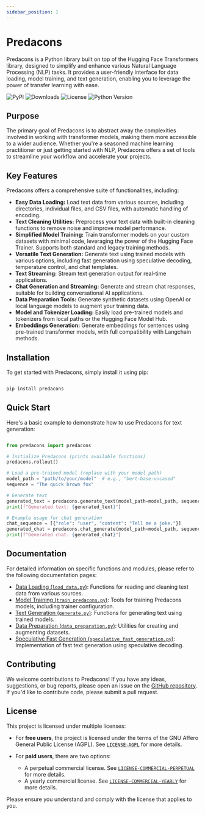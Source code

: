 ```yaml
---
sidebar_position: 1
---
```

# Predacons

Predacons is a Python library built on top of the Hugging Face Transformers library, designed to simplify and enhance various Natural Language Processing (NLP) tasks. It provides a user-friendly interface for data loading, model training, and text generation, enabling you to leverage the power of transfer learning with ease.

![PyPI](https://img.shields.io/pypi/v/predacons)   ![Downloads](https://img.shields.io/pypi/dm/predacons)   ![License](https://img.shields.io/pypi/l/predacons)   ![Python Version](https://img.shields.io/pypi/pyversions/predacons)

## Purpose

The primary goal of Predacons is to abstract away the complexities involved in working with transformer models, making them more accessible to a wider audience. Whether you're a seasoned machine learning practitioner or just getting started with NLP, Predacons offers a set of tools to streamline your workflow and accelerate your projects.

## Key Features

Predacons offers a comprehensive suite of functionalities, including:

*   **Easy Data Loading:** Load text data from various sources, including directories, individual files, and CSV files, with automatic handling of encoding.
*   **Text Cleaning Utilities:** Preprocess your text data with built-in cleaning functions to remove noise and improve model performance.
*   **Simplified Model Training:** Train transformer models on your custom datasets with minimal code, leveraging the power of the Hugging Face Trainer. Supports both standard and legacy training methods.
*   **Versatile Text Generation:** Generate text using trained models with various options, including fast generation using speculative decoding, temperature control, and chat templates.
*   **Text Streaming:** Stream text generation output for real-time applications.
*   **Chat Generation and Streaming:** Generate and stream chat responses, suitable for building conversational AI applications.
*   **Data Preparation Tools:** Generate synthetic datasets using OpenAI or local language models to augment your training data.
*   **Model and Tokenizer Loading:** Easily load pre-trained models and tokenizers from local paths or the Hugging Face Model Hub.
*   **Embeddings Generation:** Generate embeddings for sentences using pre-trained transformer models, with full compatibility with Langchain methods.

## Installation

To get started with Predacons, simply install it using pip:

```python

pip install predacons


```

## Quick Start

Here's a basic example to demonstrate how to use Predacons for text generation:

```python

from predacons import predacons

# Initialize Predacons (prints available functions)
predacons.rollout()

# Load a pre-trained model (replace with your model path)
model_path = "path/to/your/model"  # e.g., "bert-base-uncased"
sequence = "The quick brown fox"

# Generate text
generated_text = predacons.generate_text(model_path=model_path, sequence=sequence, max_length=50)
print(f"Generated text: {generated_text}")

# Example usage for chat generation
chat_sequence = [{"role": "user", "content": "Tell me a joke."}]
generated_chat = predacons.chat_generate(model_path=model_path, sequence=chat_sequence, max_length=100)
print(f"Generated chat: {generated_chat}")


```

## Documentation

For detailed information on specific functions and modules, please refer to the following documentation pages:

*   [Data Loading (`load_data.py`)](./load_data.md): Functions for reading and cleaning text data from various sources.
*   [Model Training (`train_predacons.py`)](./train.md): Tools for training Predacons models, including trainer configuration.
*   [Text Generation (`generate.py`)](./generate.md): Functions for generating text using trained models.
*   [Data Preparation (`data_preparation.py`)](./data_preparation.md): Utilities for creating and augmenting datasets.
*   [Speculative Fast Generation (`speculative_fast_generation.py`)](./speculative_fast_generation.md): Implementation of fast text generation using speculative decoding.

## Contributing

We welcome contributions to Predacons! If you have any ideas, suggestions, or bug reports, please open an issue on the [GitHub repository](https://github.com/Predacons/predacons). If you'd like to contribute code, please submit a pull request.

## License

This project is licensed under multiple licenses:

- For **free users**, the project is licensed under the terms of the GNU Affero General Public License (AGPL). See  [`LICENSE-AGPL`](https://github.com/Predacons/predacons/blob/main/LICENSE-AGPL) for more details.

- For **paid users**, there are two options:
    - A perpetual commercial license. See [`LICENSE-COMMERCIAL-PERPETUAL`](https://github.com/Predacons/predacons/blob/main/LICENSE-COMMERCIAL-PERPETUAL) for more details.
    - A yearly commercial license. See [`LICENSE-COMMERCIAL-YEARLY`](https://github.com/Predacons/predacons/blob/main/LICENSE-COMMERCIAL-YEARLY) for more details.

Please ensure you understand and comply with the license that applies to you.